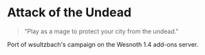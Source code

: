 # Attack of the Undead

> "Play as a mage to protect your city from the undead."

Port of wsultzbach's campaign on the Wesnoth 1.4 add-ons server.
